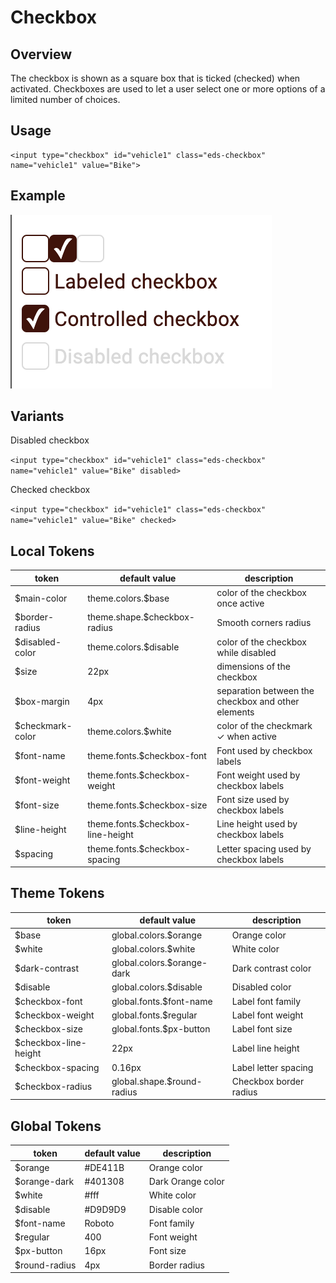 # Checkbox

## Overview

The checkbox is shown as a square box that is ticked (checked) when activated. Checkboxes are used to let a user select one or more options of a limited number of choices.

## Usage
```
<input type="checkbox" id="vehicle1" class="eds-checkbox" name="vehicle1" value="Bike">
```

## Example
![Checkbox Example](../images/checkbox.png "Checkbox Example")


## Variants

Disabled checkbox

`<input type="checkbox" id="vehicle1" class="eds-checkbox" name="vehicle1" value="Bike" disabled>`

Checked checkbox

`<input type="checkbox" id="vehicle1" class="eds-checkbox" name="vehicle1" value="Bike" checked>`

## Local Tokens

| token            | default value                     | description                                        |
| ---------------- | --------------------------------- | -------------------------------------------------- |
| $main-color      | theme.colors.$base                | color of the checkbox once active                  |
| $border-radius   | theme.shape.$checkbox-radius      | Smooth corners radius                              |
| $disabled-color  | theme.colors.$disable             | color of the checkbox while disabled               |
| $size            | 22px                              | dimensions of the checkbox                         |
| $box-margin      | 4px                               | separation between the checkbox and other elements |
| $checkmark-color | theme.colors.$white               | color of the checkmark ✓ when active               |
| $font-name       | theme.fonts.$checkbox-font        | Font used by checkbox labels                       |
| $font-weight     | theme.fonts.$checkbox-weight      | Font weight used by checkbox labels                |
| $font-size       | theme.fonts.$checkbox-size        | Font size used by checkbox labels                  |
| $line-height     | theme.fonts.$checkbox-line-height | Line height used by checkbox labels                |
| $spacing         | theme.fonts.$checkbox-spacing     | Letter spacing used by checkbox labels             |

## Theme Tokens
| token                 | default value                      | description            |
| --------------------- | ---------------------------------- | ---------------------- |
| $base                 | global.colors.$orange              | Orange color           |
| $white                | global.colors.$white               | White color            |
| $dark-contrast        | global.colors.$orange-dark         | Dark contrast color    |
| $disable              | global.colors.$disable             | Disabled color         |
| $checkbox-font        | global.fonts.$font-name            | Label font family      |
| $checkbox-weight      | global.fonts.$regular              | Label font weight      |
| $checkbox-size        | global.fonts.$px-button            | Label font size        |
| $checkbox-line-height | 22px                               | Label line height      |
| $checkbox-spacing     | 0.16px                             | Label letter spacing   |
| $checkbox-radius      | global.shape.$round-radius         | Checkbox border radius |

## Global Tokens
| token         | default value | description        |
| ------------- | ------------- | ------------------ |
| $orange       | #DE411B       | Orange color       |
| $orange-dark  | #401308       | Dark Orange color  |
| $white        | #fff          | White color        |
| $disable      | #D9D9D9       | Disable color      |
| $font-name    | Roboto        | Font family        |
| $regular      | 400           | Font weight        |
| $px-button    | 16px          | Font size          |
| $round-radius | 4px           | Border radius      |
